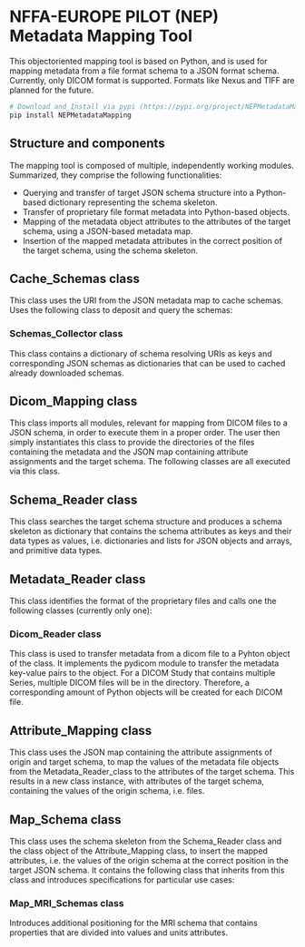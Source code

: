 
# NFFA-EUROPE PILOT (NEP) Metadata Mapping Tool

This objectoriented mapping tool is based on Python, and is used for mapping metadata from a file format schema to a JSON format schema. Currently, only DICOM format is supported. Formats like Nexus and TIFF are planned for the future.

```bash
# Download and Install via pypi (https://pypi.org/project/NEPMetadataMapping/) as Python package.
pip install NEPMetadataMapping
```

## Structure and components

The mapping tool is composed of multiple, independently working modules. Summarized, they comprise the following functionalities:
  - Querying and transfer of target JSON schema structure into a Python-based dictionary representing the schema skeleton.
  - Transfer of proprietary file format metadata into Python-based objects.
  - Mapping of the metadata object attributes to the attributes of the target schema, using a JSON-based metadata map.
  - Insertion of the mapped metadata attributes in the correct position of the target schema, using the schema skeleton.

## Cache_Schemas class
This class uses the URI from the JSON metadata map to cache schemas. Uses the following class to deposit and query the schemas:
  ### Schemas_Collector class
  This class contains a dictionary of schema resolving URIs as keys and corresponding JSON schemas as dictionaries that can be used to cached already downloaded schemas.

## Dicom_Mapping class
This class imports all modules, relevant for mapping from DICOM files to a JSON schema, in order to execute them in a proper order. The user then simply instantiates this class to provide the directories of the files containing the metadata and the JSON map containing attribute assignments and the target schema. The following classes are all executed via this class.

## Schema_Reader class

This class searches the target schema structure and produces a schema skeleton as dictionary that contains the schema attributes as keys and their data types as values, i.e. dictionaries and lists for JSON objects and arrays, and primitive data types.

## Metadata_Reader class

This class identifies the format of the proprietary files and calls one the following classes (currently only one):

  ### Dicom_Reader class
  This class is used to transfer metadata from a dicom file to a Pyhton object of the class. It implements the pydicom module to transfer the metadata key-value pairs to the object. For a DICOM Study that contains multiple Series, multiple DICOM files will be in the directory. Therefore, a corresponding amount of Python objects will be created for each DICOM file.

## Attribute_Mapping class

This class uses the JSON map containing the attribute assignments of origin and target schema, to map the values of the metadata file objects from the Metadata_Reader_class to the attributes of the target schema. This results in a new class instance, with attributes of the target schema, containing the values of the origin schema, i.e. files.

## Map_Schema class

This class uses the schema skeleton from the Schema_Reader class and the class object of the Attribute_Mapping class, to insert the mapped attributes, i.e. the values of the origin schema at the correct position in the target JSON schema. It contains the following class that inherits from this class and introduces specifications for particular use cases:

  ### Map_MRI_Schemas class

  Introduces additional positioning for the MRI schema that contains properties that are divided into values and units attributes.